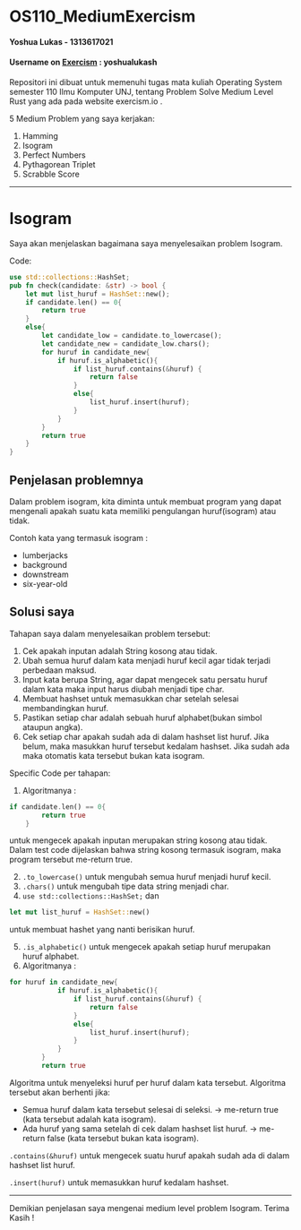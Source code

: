 # OS110_MediumExercism
#### Yoshua Lukas - 1313617021 
#### Username on [Exercism](https://exercism.io) : yoshualukash 
Repositori ini dibuat untuk memenuhi tugas mata kuliah Operating System semester 110 Ilmu Komputer UNJ, tentang
Problem Solve Medium Level Rust yang ada pada website exercism.io .

5 Medium Problem yang saya kerjakan:
  1. Hamming
  2. Isogram
  3. Perfect Numbers
  4. Pythagorean Triplet
  5. Scrabble Score

***
# Isogram
Saya akan menjelaskan bagaimana saya menyelesaikan problem Isogram.

Code:
```rust
use std::collections::HashSet;
pub fn check(candidate: &str) -> bool {
    let mut list_huruf = HashSet::new();
    if candidate.len() == 0{
        return true
    }
    else{
        let candidate_low = candidate.to_lowercase();
        let candidate_new = candidate_low.chars();
        for huruf in candidate_new{
            if huruf.is_alphabetic(){
                if list_huruf.contains(&huruf) {
                    return false
                }
                else{
                    list_huruf.insert(huruf);
                }
            }
        }
        return true
    }
}
```
## Penjelasan problemnya
Dalam problem isogram, kita diminta untuk membuat program yang dapat mengenali apakah suatu kata memiliki pengulangan huruf(isogram)  atau tidak.

Contoh kata yang termasuk isogram :
  + lumberjacks 
  + background
  + downstream
  + six-year-old

## Solusi saya
Tahapan saya dalam menyelesaikan problem tersebut:
1. Cek apakah inputan adalah String kosong atau tidak.
2. Ubah semua huruf dalam kata menjadi huruf kecil agar tidak terjadi perbedaan maksud. 
3. Input kata berupa String, agar dapat mengecek satu persatu huruf dalam kata maka input harus diubah menjadi tipe char.
4. Membuat hashset untuk memasukkan char setelah selesai membandingkan huruf.
5. Pastikan setiap char adalah sebuah huruf alphabet(bukan simbol ataupun angka).
6. Cek setiap char apakah sudah ada di dalam hashset list huruf. Jika belum, maka masukkan huruf tersebut kedalam hashset. Jika sudah ada maka otomatis kata tersebut bukan kata isogram.

Specific Code per tahapan:

1. Algoritmanya :
```rust
if candidate.len() == 0{
        return true
    }
```
untuk mengecek apakah inputan merupakan string kosong atau tidak. Dalam test code dijelaskan bahwa string kosong termasuk isogram, maka program tersebut me-return true.

2. `.to_lowercase()` untuk mengubah semua huruf menjadi huruf kecil.
3. `.chars()` untuk mengubah tipe data string menjadi char.
4. `use std::collections::HashSet;` dan 
  ```rust 
  let mut list_huruf = HashSet::new() 
  ```
  untuk membuat hashet yang nanti berisikan huruf.
  

5. `.is_alphabetic()` untuk mengecek apakah setiap huruf merupakan huruf alphabet.
6. Algoritmanya :
```rust
for huruf in candidate_new{
            if huruf.is_alphabetic(){
                if list_huruf.contains(&huruf) {
                    return false
                }
                else{
                    list_huruf.insert(huruf);
                }
            }
        }
        return true
```
Algoritma untuk menyeleksi huruf per huruf dalam kata tersebut.
Algoritma tersebut akan berhenti jika:
- Semua huruf dalam kata tersebut selesai di seleksi. -> me-return true (kata tersebut adalah kata isogram).
- Ada huruf yang sama setelah di cek dalam hashset list huruf. -> me-return false (kata tersebut bukan kata isogram).

`.contains(&huruf)` untuk mengecek suatu huruf apakah sudah ada di dalam hashset list huruf.

`.insert(huruf)` untuk memasukkan huruf kedalam hashset.

***
Demikian penjelasan saya mengenai medium level problem Isogram. Terima Kasih !


